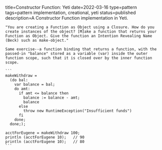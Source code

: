 title=Constructor Function: Yeti
date=2022-03-16
type=pattern
tags=pattern implementation, creational, yeti
status=published
description=A Constructor Function implementation in Yeti.
~~~~~~
"You are creating a Function as Object using a Closure. How do you create instances of the object? [M]ake a function that returns your Function as Object. Give the function an Intention Revealing Name (Beck) such as make-object."

Same exercise--a function binding that returns a function, with the passed-in "balance" stored as a variable (var) inside the outer function scope, such that it is closed over by the inner function scope.

```
makeWithdraw =
  (do bal:
    var balance = bal;
    do amt:
      if amt <= balance then
        balance := balance - amt;
        balance
      else
        throw new RuntimeException("Insufficient funds")
      fi
    done;
  done;);

acctForEugene = makeWithdraw 100;
println (acctForEugene 10);   // 90
println (acctForEugene 10);   // 80
```
